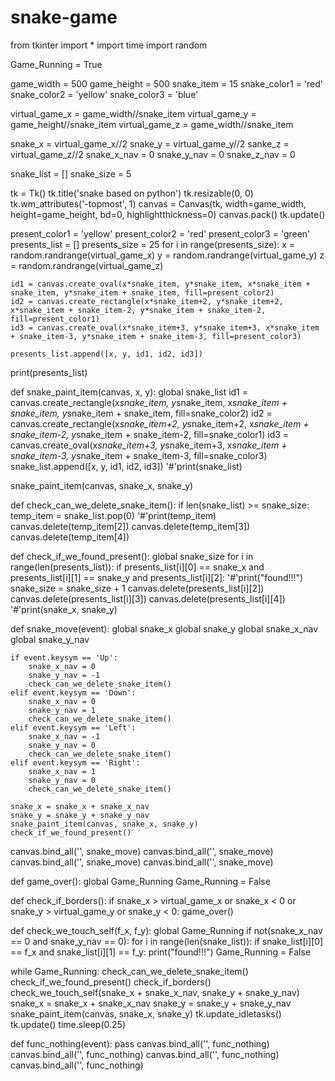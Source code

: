 # snake-game
from tkinter import *
import time
import random

Game_Running = True

game_width = 500
game_height = 500
snake_item = 15
snake_color1 = 'red'
snake_color2 = 'yellow'
snake_color3 = 'blue'

virtual_game_x = game_width//snake_item
virtual_game_y = game_height//snake_item
virtual_game_z = game_width//snake_item

snake_x = virtual_game_x//2
snake_y = virtual_game_y//2
sanke_z = virtual_game_z//2
snake_x_nav = 0
snake_y_nav = 0
snake_z_nav = 0

snake_list = []
snake_size = 5

tk = Tk()
tk.title('snake based on python')
tk.resizable(0, 0)
tk.wm_attributes('-topmost', 1)
canvas = Canvas(tk, width=game_width, height=game_height,
                bd=0, highlightthickness=0)
canvas.pack()
tk.update()

present_color1 = 'yellow'
present_color2 = 'red'
present_color3 = 'green'
presents_list = []
presents_size = 25
for i in range(presents_size):
    x = random.randrange(virtual_game_x)
    y = random.randrange(virtual_game_y)
    z = random.randrange(virtual_game_z)

    id1 = canvas.create_oval(x*snake_item, y*snake_item, x*snake_item + snake_item, y*snake_item + snake_item, fill=present_color2)
    id2 = canvas.create_rectangle(x*snake_item+2, y*snake_item+2, x*snake_item + snake_item-2, y*snake_item + snake_item-2, fill=present_color1)
    id3 = canvas.create_oval(x*snake_item+3, y*snake_item+3, x*snake_item + snake_item-3, y*snake_item + snake_item-3, fill=present_color3)

    presents_list.append([x, y, id1, id2, id3])
print(presents_list)


def snake_paint_item(canvas, x, y):
    global snake_list
    id1 = canvas.create_rectangle(x*snake_item, y*snake_item, x*snake_item + snake_item, y*snake_item + snake_item, fill=snake_color2)
    id2 = canvas.create_rectangle(x*snake_item+2, y*snake_item+2, x*snake_item + snake_item-2, y*snake_item + snake_item-2, fill=snake_color1)
    id3 = canvas.create_oval(x*snake_item+3, y*snake_item+3, x*snake_item + snake_item-3, y*snake_item + snake_item-3, fill=snake_color3)
    snake_list.append([x, y, id1, id2, id3])
    '#'print(snake_list)

snake_paint_item(canvas, snake_x, snake_y)


def check_can_we_delete_snake_item():
    if len(snake_list) >= snake_size:
        temp_item = snake_list.pop(0)
        '#'print(temp_item)
        canvas.delete(temp_item[2])
        canvas.delete(temp_item[3])
        canvas.delete(temp_item[4])


def check_if_we_found_present():
    global snake_size
    for i in range(len(presents_list)):
        if presents_list[i][0] == snake_x and presents_list[i][1] == snake_y and presents_list[i][2]:
            '#'print("found!!!")
            snake_size = snake_size + 1
            canvas.delete(presents_list[i][2])
            canvas.delete(presents_list[i][3])
            canvas.delete(presents_list[i][4])
    '#'print(snake_x, snake_y)


def snake_move(event):
    global snake_x
    global snake_y
    global snake_x_nav
    global snake_y_nav

    if event.keysym == 'Up':
        snake_x_nav = 0
        snake_y_nav = -1
        check_can_we_delete_snake_item()
    elif event.keysym == 'Down':
        snake_x_nav = 0
        snake_y_nav = 1
        check_can_we_delete_snake_item()
    elif event.keysym == 'Left':
        snake_x_nav = -1
        snake_y_nav = 0
        check_can_we_delete_snake_item()
    elif event.keysym == 'Right':
        snake_x_nav = 1
        snake_y_nav = 0
        check_can_we_delete_snake_item()

    snake_x = snake_x + snake_x_nav
    snake_y = snake_y + snake_y_nav
    snake_paint_item(canvas, snake_x, snake_y)
    check_if_we_found_present()

canvas.bind_all('<KeyPress-Left>', snake_move)
canvas.bind_all('<KeyPress-Right>', snake_move)
canvas.bind_all('<KeyPress-Up>', snake_move)
canvas.bind_all('<KeyPress-Down>', snake_move)


def game_over():
    global Game_Running
    Game_Running = False


def check_if_borders():
    if snake_x > virtual_game_x or snake_x < 0 or snake_y > virtual_game_y or snake_y < 0:
        game_over()


def check_we_touch_self(f_x, f_y):
    global Game_Running
    if not(snake_x_nav == 0 and snake_y_nav == 0):
        for i in range(len(snake_list)):
            if snake_list[i][0] == f_x and snake_list[i][1] == f_y:
                print("found!!!")
                Game_Running = False

while Game_Running:
    check_can_we_delete_snake_item()
    check_if_we_found_present()
    check_if_borders()
    check_we_touch_self(snake_x + snake_x_nav, snake_y + snake_y_nav)
    snake_x = snake_x + snake_x_nav
    snake_y = snake_y + snake_y_nav
    snake_paint_item(canvas, snake_x, snake_y)
    tk.update_idletasks()
    tk.update()
    time.sleep(0.25)


def func_nothing(event):
    pass
canvas.bind_all('<KeyPress-Left>', func_nothing)
canvas.bind_all('<KeyPress-Right>', func_nothing)
canvas.bind_all('<KeyPress-Up>', func_nothing)
canvas.bind_all('<KeyPress-Down>', func_nothing)
